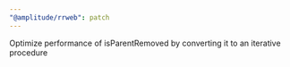 ```yaml
---
"@amplitude/rrweb": patch
---
```


Optimize performance of isParentRemoved by converting it to an iterative procedure
